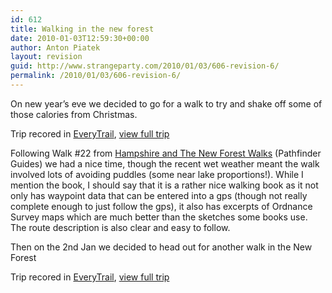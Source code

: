 ```yaml
---
id: 612
title: Walking in the new forest
date: 2010-01-03T12:59:30+00:00
author: Anton Piatek
layout: revision
guid: http://www.strangeparty.com/2010/01/03/606-revision-6/
permalink: /2010/01/03/606-revision-6/
---
```

On new year&#8217;s eve we decided to go for a walk to try and shake off some of those calories from Christmas.

  
Trip recored in [EveryTrail](http://www.everytrail.com), [view full trip](http://www.everytrail.com/view_trip.php?trip_id=453763)

Following Walk #22 from [Hampshire and The New Forest Walks](http://www.crimsonpublishing.co.uk/book/details/9780711706095/jenny-plunknett-david-foster/hampshire-amp-the-new-forest-walks) (Pathfinder Guides) we had a nice time, though the recent wet weather meant the walk involved lots of avoiding puddles (some near lake proportions!). While I mention the book, I should say that it is a rather nice walking book as it not only has waypoint data that can be entered into a gps (though not really complete enough to just follow the gps), it also has excerpts of Ordnance Survey maps which are much better than the sketches some books use. The route description is also clear and easy to follow.

Then on the 2nd Jan we decided to head out for another walk in the New Forest



Trip recored in [EveryTrail](http://www.everytrail.com), [view full trip](http://www.everytrail.com/view_trip.php?trip_id=455839)